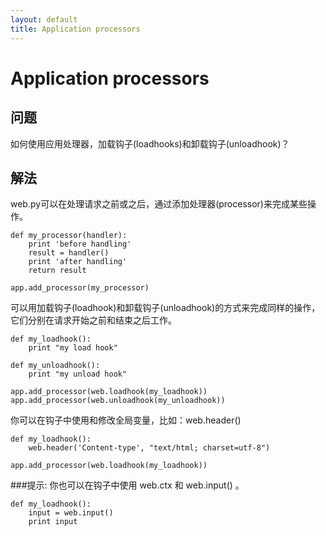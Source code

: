 ```yaml
---
layout: default
title: Application processors
---
```


# Application processors

## 问题

如何使用应用处理器，加载钩子(loadhooks)和卸载钩子(unloadhook)？

## 解法

web.py可以在处理请求之前或之后，通过添加处理器(processor)来完成某些操作。

    def my_processor(handler):
        print 'before handling'
        result = handler()
        print 'after handling'
        return result

    app.add_processor(my_processor)

可以用加载钩子(loadhook)和卸载钩子(unloadhook)的方式来完成同样的操作，它们分别在请求开始之前和结束之后工作。

    def my_loadhook():
        print "my load hook"

    def my_unloadhook():
        print "my unload hook"

    app.add_processor(web.loadhook(my_loadhook))
    app.add_processor(web.unloadhook(my_unloadhook))

你可以在钩子中使用和修改全局变量，比如：web.header()

    def my_loadhook():
        web.header('Content-type', "text/html; charset=utf-8")

    app.add_processor(web.loadhook(my_loadhook))

###提示: 你也可以在钩子中使用 web.ctx 和 web.input() 。

    def my_loadhook():
        input = web.input()
        print input
